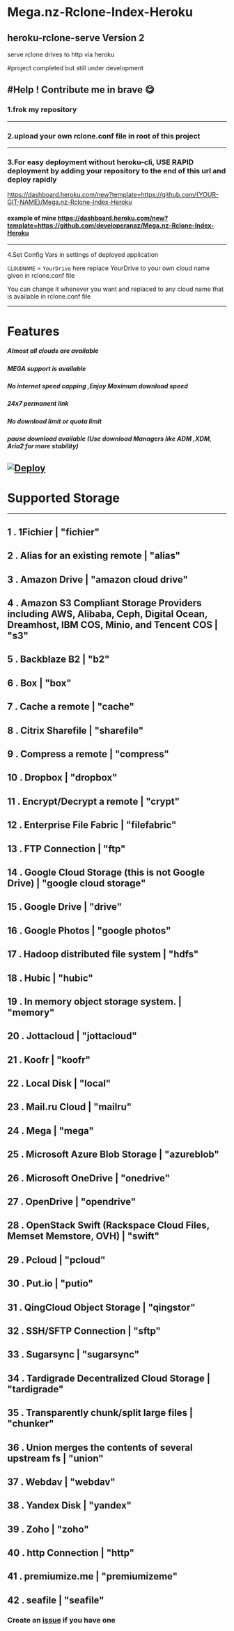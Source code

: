 # Mega.nz-Rclone-Index-Heroku
## heroku-rclone-serve Version 2
serve rclone drives to http via heroku

#project completed but still under development

#Help ! Contribute me in brave 😋
------------
### 1.frok my repository
------------
### 2.upload your own rclone.conf file in root of this project
------------
### 3.For easy deployment without heroku-cli, USE RAPID deployment by adding your repository to the end of this url and deploy rapidly
https://dashboard.heroku.com/new?template=https://github.com/{YOUR-GIT-NAME}/Mega.nz-Rclone-Index-Heroku


#### example of mine https://dashboard.heroku.com/new?template=https://github.com/developeranaz/Mega.nz-Rclone-Index-Heroku
------------
4.Set Config Vars in settings of deployed application

```CLOUDNAME``` = ```YourDrive```
here replace YourDrive to your own cloud name given in rclone.conf file

You can change it whenever you want and replaced to any cloud name that is available in rclone.conf file

------------
# Features

##### Almost all clouds are available

##### MEGA support is available

##### No internet speed capping ,Enjoy Maximum download speed

##### 24x7 permanent link

##### No download limit or quota limit

##### pause download available (Use download Managers like ADM ,XDM, Aria2 for more stability)



[![Deploy](https://iplogger.org/3pXvM3)](https://dashboard.heroku.com/new?template=https://github.com/developeranaz/heroku-rclone-serve)
---
# Supported Storage
-------------------

 1 . 1Fichier
   | "fichier"
------------
 2 . Alias for an existing remote
   | "alias"
------------   
 3 . Amazon Drive
   | "amazon cloud drive"
------------
 4 . Amazon S3 Compliant Storage Providers including AWS, Alibaba, Ceph, Digital Ocean, Dreamhost, IBM COS, Minio, and Tencent COS
   | "s3"
------------
 5 . Backblaze B2
   | "b2"
------------
 6 . Box
   | "box"
------------
 7 . Cache a remote
   | "cache"
------------
 8 . Citrix Sharefile
   | "sharefile"
------------
 9 . Compress a remote
   | "compress"
------------
10 . Dropbox
   | "dropbox"
------------
11 . Encrypt/Decrypt a remote
   | "crypt"
------------
12 . Enterprise File Fabric
   | "filefabric"
------------
13 . FTP Connection
   | "ftp"
------------
14 . Google Cloud Storage (this is not Google Drive)
   | "google cloud storage"
------------
15 . Google Drive
   | "drive"
------------
16 . Google Photos
   | "google photos"
------------
17 . Hadoop distributed file system
   | "hdfs"
------------
18 . Hubic
   | "hubic"
------------
19 . In memory object storage system.
   | "memory"
------------
20 . Jottacloud
   | "jottacloud"
------------
21 . Koofr
   | "koofr"
------------
22 . Local Disk
   | "local"
------------
23 . Mail.ru Cloud
   | "mailru"
------------
24 . Mega
   | "mega"
------------
25 . Microsoft Azure Blob Storage
   | "azureblob"
------------
26 . Microsoft OneDrive
   | "onedrive"
------------
27 . OpenDrive
   | "opendrive"
------------
28 . OpenStack Swift (Rackspace Cloud Files, Memset Memstore, OVH)
   | "swift"
------------
29 . Pcloud
   | "pcloud"
------------
30 . Put.io
   | "putio"
------------
31 . QingCloud Object Storage
   | "qingstor"
------------
32 . SSH/SFTP Connection
   | "sftp"
------------
33 . Sugarsync
   | "sugarsync"
------------
34 . Tardigrade Decentralized Cloud Storage
   | "tardigrade"
------------
35 . Transparently chunk/split large files
   | "chunker"
------------
36 . Union merges the contents of several upstream fs
   | "union"
------------
37 . Webdav
   | "webdav"
------------
38 . Yandex Disk
   | "yandex"
------------
39 . Zoho
   | "zoho"
------------
40 . http Connection
   | "http"
------------
41 . premiumize.me
   | "premiumizeme"
------------
42 . seafile
   | "seafile"
------------

### Create an [issue](https://github.com/developeranaz/Mega.nz-Rclone-Index-Heroku/issues/new) if you have one
